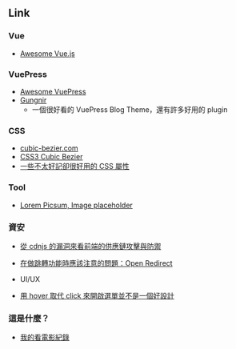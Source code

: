 ## Link

### Vue
- [Awesome Vue.js](https://awesome-vue.js.org/)

### VuePress
- [Awesome VuePress](https://github.com/vuepress/awesome-vuepress)
- [Gungnir](https://vuepress-theme-gungnir.vercel.app/)
  - 一個很好看的 VuePress Blog Theme，還有許多好用的 plugin

### CSS
- [cubic-bezier.com](https://cubic-bezier.com/#.56,-0.88,.48,1.85)
- [CSS3 Cubic Bezier](https://www.oxxostudio.tw/articles/201406/css-cubic-bezier.html)
- [一些不太好記卻很好用的 CSS 屬性](https://blog.huli.tw/2021/04/17/css-attrs/)

### Tool
- [Lorem Picsum, Image placeholder](https://picsum.photos/)

### 資安
- [從 cdnjs 的漏洞來看前端的供應鏈攻擊與防禦](https://blog.huli.tw/2021/08/22/cdnjs-and-supply-chain-attack/)
- [在做跳轉功能時應該注意的問題：Open Redirect](https://tech-blog.cymetrics.io/posts/huli/open-redirect/)

- UI/UX
- [用 hover 取代 click 來開啟選單並不是一個好設計](https://jason-memo.dev/posts/replacing-click-with-hover-interaction-is-not-a-good-design/)

### 這是什麼？

- [我的看電影紀錄](https://clipwww.github.io/log/#/movie)
